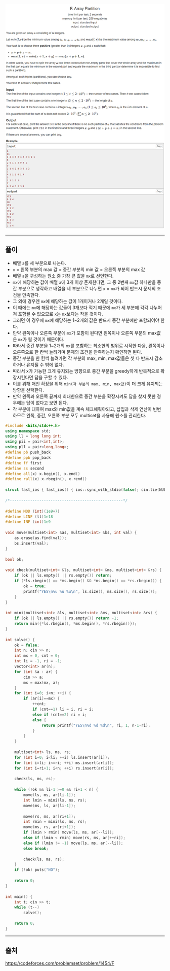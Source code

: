 ![이미지](../images/codeforces.com_problemset_problem_1454_F.png)

---
## 풀이
* 배열 `a`를 세 부분으로 나눈다.
* `x` = 왼쪽 부분의 max 값 = 중간 부분의 min 값 = 오른쪽 부분의 max 값
* 배열 `a`을 구성하는 원소 중 가장 큰 값을 `mx`로 선언한다.
* `mx`에 해당하는 값이 배열 `a`에 3개 이상 존재한다면, 그 중 2번째 `mx`값 하나만을 중간 부분으로 생각하고 배열을 세 부분으로 나누면 `x` = `mx`가 되어 반드시 문제의 조건을 만족한다.
* 그 외에 경우엔 `mx`에 해당하는 값이 1개이거나 2개일 것이다.
* 이 때에는 `mx`에 해당하는 값들이 3개보다 적기 때문에 `mx`가 세 부분에 각각 나누어져 포함될 수 없으므로 `x`는 `mx`보다는 작을 것이다.
* 그러면 이 경우에 `mx`에 해당하는 1~2개의 값은 반드시 중간 부분에만 포함되어야 한다.
* 만약 왼쪽이나 오른쪽 부분에 `mx`가 포함이 된다면 왼쪽이나 오른쪽 부분의 max값은 `mx`가 될 것이기 때문이다.
* 따라서 중간 부분을 1~2개의 `mx`를 포함하는 최소한의 범위로 시작한 다음, 왼쪽이나 오른쪽으로 한 칸씩 늘려가며 문제의 조건을 만족하는지 확인하면 된다.
* 중간 부분을 한 칸씩 늘려가면 각 부분의 max, min, max값들은 셋 다 반드시 감소하거나 유지될 수 밖에 없다.
* 따라서 x가 가능한 크게 유지되는 방향으로 중간 부분을 greedy하게 반복적으로 확장시킨다면 답을 구할 수 있다.
* 이를 위해 매번 확장을 위해 `min(각 부분의 max, min, max값)`이 더 크게 유지되는 방향을 선택한다.
* 만약 왼쪽과 오른쪽 끝까지 최대한으로 중간 부분을 확장시켜도 답을 찾지 못한 경우에는 답이 없다고 보면 된다.
* 각 부분에 대하여 max와 min값을 계속 체크해줘야되고, 삽입과 삭제 연산이 빈번하므로 왼쪽, 중간, 오른쪽 부분 모두 multiset을 사용해 원소를 관리한다.

```cpp
#include <bits/stdc++.h>
using namespace std;
using ll = long long int;
using pii = pair<int,int>;
using pll = pair<long,long>;
#define pb push_back
#define ppb pop_back
#define ff first
#define ss second
#define all(x) x.begin(), x.end()
#define rall(x) x.rbegin(), x.rend()
 
struct fast_ios { fast_ios() { ios::sync_with_stdio(false); cin.tie(NULL); } } fast_ios_;
 
/*--------------------------------------------------*/
 
#define MOD (int)(1e9+7)
#define LINF (ll)1e18
#define INF (int)1e9
 
void move(multiset<int> &as, multiset<int> &bs, int val) {
	as.erase(as.find(val));
	bs.insert(val);
}
 
bool ok;
 
void check(multiset<int> &ls, multiset<int> &ms, multiset<int> &rs) {
	if (ok || ls.empty() || rs.empty()) return;
	if (*ls.rbegin() == *ms.begin() && *ms.begin() == *rs.rbegin()) {
		ok = true;
		printf("YES\n%u %u %u\n", ls.size(), ms.size(), rs.size());
	}
}
 
int mini(multiset<int> &ls, multiset<int> &ms, multiset<int> &rs) {
	if (ok || ls.empty() || rs.empty()) return -1;
	return min({*ls.rbegin(), *ms.begin(), *rs.rbegin()});
}
 
int solve() {
	ok = false;
	int n; cin >> n;
	int mx = 0, cnt = 0;
	int li = -1, ri = -1;
	vector<int> ar(n);
	for (int &a : ar) {
		cin >> a;
		mx = max(mx, a);
	}
	for (int i=0; i<n; ++i) {
		if (ar[i]==mx) {
			++cnt;
			if (cnt==1) li = i, ri = i;
			else if (cnt==2) ri = i;
			else {
				return printf("YES\n%d %d %d\n", ri, 1, n-1-ri);
			}
		}
	}
 
	multiset<int> ls, ms, rs;
	for (int i=0; i<li; ++i) ls.insert(ar[i]);
	for (int i=li; i<=ri; ++i) ms.insert(ar[i]);
	for (int i=ri+1; i<n; ++i) rs.insert(ar[i]);
 
	check(ls, ms, rs);
 
	while (!ok && li-1 >=0 && ri+1 < n) {
		move(ls, ms, ar[li-1]);
		int lmin = mini(ls, ms, rs);
		move(ms, ls, ar[li-1]);
 
		move(rs, ms, ar[ri+1]);
		int rmin = mini(ls, ms, rs);
		move(ms, rs, ar[ri+1]);
		if (lmin > rmin) move(ls, ms, ar[--li]);
		else if (lmin < rmin) move(rs, ms, ar[++ri]);
		else if (lmin != -1) move(ls, ms, ar[--li]);
		else break;
 
		check(ls, ms, rs);
	}
	if (!ok) puts("NO");
 
	return 0;
}
 
int main() {
	int t; cin >> t;
	while (t--)
		solve();
 
	return 0;
}
```

---
## 출처
https://codeforces.com/problemset/problem/1454/F